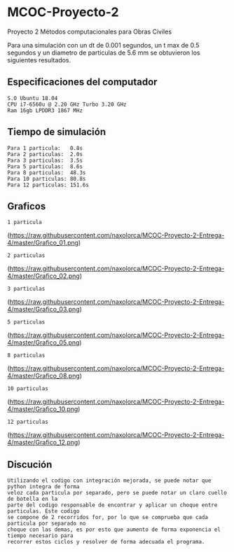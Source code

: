# MCOC-Proyecto-2
Proyecto 2 Métodos computacionales para Obras Civiles

Para una simulación con un dt de 0.001 segundos, un t max de 0.5 segundos y un diametro de particulas de 5.6 mm se obtuvieron los siguientes resultados.

## Especificaciones del computador

	S.O Ubuntu 18.04
	CPU i7-6560u @ 2.20 GHz Turbo 3.20 GHz
	Ram 16gb LPDDR3 1867 MHz

## Tiempo de simulación

	Para 1 particula:   0.8s
	Para 2 particulas:  2.0s
	Para 3 particulas:  3.5s
	Para 5 particulas:  8.6s
	Para 8 particulas:  48.3s
	Para 10 particulas: 80.8s
	Para 12 particulas: 151.6s
	
## Graficos
	1 particula

(https://raw.githubusercontent.com/naxolorca/MCOC-Proyecto-2-Entrega-4/master/Grafico_01.png)

	2 particulas

(https://raw.githubusercontent.com/naxolorca/MCOC-Proyecto-2-Entrega-4/master/Grafico_02.png)

	3 particulas

(https://raw.githubusercontent.com/naxolorca/MCOC-Proyecto-2-Entrega-4/master/Grafico_03.png)

	5 particulas

(https://raw.githubusercontent.com/naxolorca/MCOC-Proyecto-2-Entrega-4/master/Grafico_05.png)

	8 particulas

(https://raw.githubusercontent.com/naxolorca/MCOC-Proyecto-2-Entrega-4/master/Grafico_08.png)

	10 particulas

(https://raw.githubusercontent.com/naxolorca/MCOC-Proyecto-2-Entrega-4/master/Grafico_10.png)

	12 particulas

(https://raw.githubusercontent.com/naxolorca/MCOC-Proyecto-2-Entrega-4/master/Grafico_12.png)

## Discución

	Utilizando el codigo con integración mejorada, se puede notar que python integra de forma 
	veloz cada particula por separado, pero se puede notar un claro cuello de botella en la 
	parte del codigo responsable de encontrar y aplicar un choque entre particulas. Este codigo 
	se compone de 2 recorridos for, por lo que se comprueba que cada particula por separado no 
	choque con las demas, es por esto que aumento de forma exponencia el tiempo necesario para
	recorrer estos ciclos y resolver de forma adecuada el programa.

